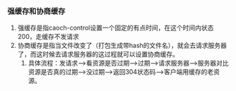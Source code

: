 ### 强缓存和协商缓存
  1. 强缓存是指caoch-control设置一个固定的有点时间，在这个时间内状态200，走缓存不发请求
  2. 协商缓存是指当文件改变了（打包生成带hash的文件名），就会去请求服务器了，而这时候去请求服务器的这过程就可以设置协商缓存。
     1. 具体流程：发请求-->看资源是否过期-->过期-->请求服务器-->服务器对比资源是否真的过期-->没过期-->返回304状态码-->客户端用缓存的老资源。
